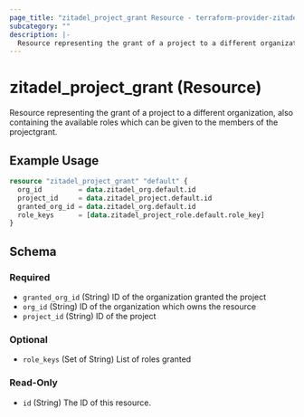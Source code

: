 ```yaml
---
page_title: "zitadel_project_grant Resource - terraform-provider-zitadel"
subcategory: ""
description: |-
  Resource representing the grant of a project to a different organization, also containing the available roles which can be given to the members of the projectgrant.
---
```


# zitadel_project_grant (Resource)

Resource representing the grant of a project to a different organization, also containing the available roles which can be given to the members of the projectgrant.

## Example Usage

```terraform
resource "zitadel_project_grant" "default" {
  org_id         = data.zitadel_org.default.id
  project_id     = data.zitadel_project.default.id
  granted_org_id = data.zitadel_org.default.id
  role_keys      = [data.zitadel_project_role.default.role_key]
}
```

<!-- schema generated by tfplugindocs -->
## Schema

### Required

- `granted_org_id` (String) ID of the organization granted the project
- `org_id` (String) ID of the organization which owns the resource
- `project_id` (String) ID of the project

### Optional

- `role_keys` (Set of String) List of roles granted

### Read-Only

- `id` (String) The ID of this resource.